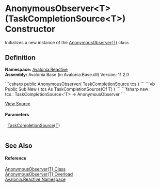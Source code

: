 # AnonymousObserver&lt;T&gt;(TaskCompletionSource&lt;T&gt;) Constructor


Initializes a new instance of the <a href="T_Avalonia_Reactive_AnonymousObserver_1">AnonymousObserver(T)</a> class



## Definition
**Namespace:** <a href="N_Avalonia_Reactive">Avalonia.Reactive</a>  
**Assembly:** Avalonia.Base (in Avalonia.Base.dll) Version: 11.2.0

<Tabs groupId="api-code-preview">
<TabItem value="csharp" label="C#">
```csharp
public AnonymousObserver(
	TaskCompletionSource<T> tcs
)
```
</TabItem>
<TabItem value="vb" label="VB">
```vb
Public Sub New ( 
	tcs As TaskCompletionSource(Of T)
)
```
</TabItem>
<TabItem value="fsharp" label="F#">
```fsharp
new : 
        tcs : TaskCompletionSource<'T> -> AnonymousObserver
```
</TabItem>
</Tabs>



<a href="https://github.com/AvaloniaUI/Avalonia/tree/master/src/Avalonia.Base/Reactive/AnonymousObserver.cs#L17" title="View the source code">View Source</a>



#### Parameters
<dl><dt>  <a href="https://learn.microsoft.com/dotnet/api/system.threading.tasks.taskcompletionsource-1" target="_blank" rel="noopener noreferrer">TaskCompletionSource</a>(<a href="T_Avalonia_Reactive_AnonymousObserver_1">T</a>)</dt><dd> </dd></dl>

## See Also


#### Reference
<a href="T_Avalonia_Reactive_AnonymousObserver_1">AnonymousObserver(T) Class</a>  
<a href="Overload_Avalonia_Reactive_AnonymousObserver_1__ctor">AnonymousObserver(T) Overload</a>  
<a href="N_Avalonia_Reactive">Avalonia.Reactive Namespace</a>  

